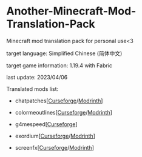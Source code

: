 # Another-Minecraft-Mod-Translation-Pack
Minecraft mod translation pack for personal use&lt;3

target language: Simplified Chinese (简体中文)

target game information: 1.19.4 with Fabric

last update: 2023/04/06

Translated mods list:

- chatpatches[[Curseforge](https://www.curseforge.com/minecraft/mc-mods/chatpatches)/[Modrinth](https://modrinth.com/mod/chatpatches)]

- colormeoutlines[[Curseforge](https://www.curseforge.com/minecraft/mc-mods/color-me-outlines)/[Modrinth](https://modrinth.com/mod/color-me-outlines)]

- g4mespeed[[Curseforge](https://www.curseforge.com/minecraft/mc-mods/g4mespeed)]

- exordium[[Curseforge](https://www.curseforge.com/minecraft/mc-mods/exordium)/[Modrinth](https://modrinth.com/mod/exordium)]

- screenfx[[Curseforge](https://www.curseforge.com/minecraft/mc-mods/screenfx)/[Modrinth](https://modrinth.com/mod/screenfx)]
